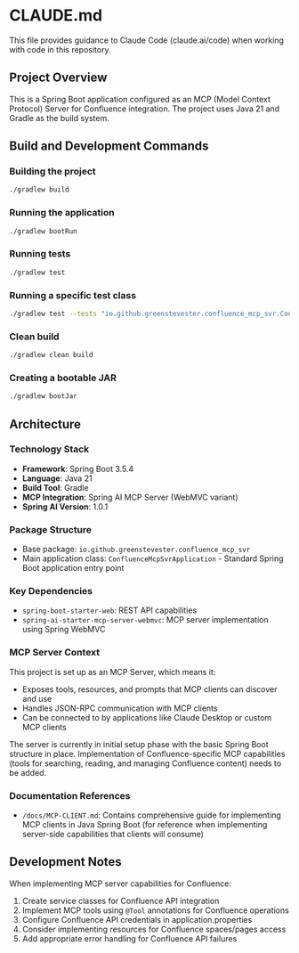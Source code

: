 # CLAUDE.md

This file provides guidance to Claude Code (claude.ai/code) when working with code in this repository.

## Project Overview

This is a Spring Boot application configured as an MCP (Model Context Protocol) Server for Confluence integration. The project uses Java 21 and Gradle as the build system.

## Build and Development Commands

### Building the project
```bash
./gradlew build
```

### Running the application
```bash
./gradlew bootRun
```

### Running tests
```bash
./gradlew test
```

### Running a specific test class
```bash
./gradlew test --tests "io.github.greenstevester.confluence_mcp_svr.ConfluenceMcpSvrApplicationTests"
```

### Clean build
```bash
./gradlew clean build
```

### Creating a bootable JAR
```bash
./gradlew bootJar
```

## Architecture

### Technology Stack
- **Framework**: Spring Boot 3.5.4
- **Language**: Java 21
- **Build Tool**: Gradle
- **MCP Integration**: Spring AI MCP Server (WebMVC variant)
- **Spring AI Version**: 1.0.1

### Package Structure
- Base package: `io.github.greenstevester.confluence_mcp_svr`
- Main application class: `ConfluenceMcpSvrApplication` - Standard Spring Boot application entry point

### Key Dependencies
- `spring-boot-starter-web`: REST API capabilities
- `spring-ai-starter-mcp-server-webmvc`: MCP server implementation using Spring WebMVC

### MCP Server Context
This project is set up as an MCP Server, which means it:
- Exposes tools, resources, and prompts that MCP clients can discover and use
- Handles JSON-RPC communication with MCP clients
- Can be connected to by applications like Claude Desktop or custom MCP clients

The server is currently in initial setup phase with the basic Spring Boot structure in place. Implementation of Confluence-specific MCP capabilities (tools for searching, reading, and managing Confluence content) needs to be added.

### Documentation References
- `/docs/MCP-CLIENT.md`: Contains comprehensive guide for implementing MCP clients in Java Spring Boot (for reference when implementing server-side capabilities that clients will consume)

## Development Notes

When implementing MCP server capabilities for Confluence:
1. Create service classes for Confluence API integration
2. Implement MCP tools using `@Tool` annotations for Confluence operations
3. Configure Confluence API credentials in application.properties
4. Consider implementing resources for Confluence spaces/pages access
5. Add appropriate error handling for Confluence API failures